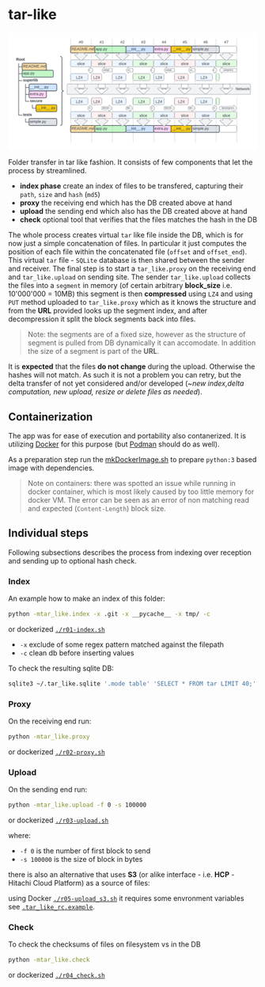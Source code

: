 # tar-like

![Tar Like Diagram](docs/imgs/tar-like.png)

Folder transfer in tar like fashion. It consists of few components that let the process by streamlined.

* __index phase__ create an index of files to be transfered, capturing their `path`, `size` and `hash` (`md5`)
* __proxy__ the receiving end which has the DB created above at hand
* __upload__ the sending end  which also has the DB created above at hand
* __check__ optional tool that verifies that the files matches the hash in the DB

The whole process creates virtual `tar` like file inside the DB, which is for now just a simple concatenation of files.
In particular it just computes the position of each file within the concatenated file (`offset` and `offset_end`).
This virtual `tar` file - `SQLite` database is then shared between the sender and receiver.
The final step is to start a `tar_like.proxy` on the receiving end and `tar_like.upload` on sending site.
The sender `tar_like.upload` collects the files into a `segment` in memory (of certain arbitrary __block_size__ i.e. 10'000'000 = 10MB)
this segment is then __compressed__ using `LZ4` and using `PUT` method uploaded to `tar_like.proxy` which as it knows the
structure and from the __URL__ provided looks up the segment index, and after decompression it split the block segments back into files.

> Note: the segments are of a fixed size, however as the structure of segment is pulled from DB dynamically it can accomodate. 
> In addition the size of a segment is part of the __URL__.

It is __expected__ that the files __do not change__ during the upload. Otherwise the hashes will not match. As such it is not a problem you can retry, but the delta transfer of not yet considered and/or developed (~_new index,delta computation, new upload, resize or delete files as needed_).

## Containerization

The app was for ease of execution and portability also contanerized. It is utilizing [Docker](https://www.docker.com/) for this purpose (but [Podman](https://podman.io/) should do as well).

As a preparation step run the [mkDockerImage.sh](mkDockerImage.sh) to prepare `python:3` based image with dependencies.

> Note on containers: there was spotted an issue while running in docker container, which is most likely caused by too little memory for docker VM. The error can be seen as an error of non matching read and expected (`Content-Length`) block size.
## Individual steps

Following subsections describes the process from indexing over reception and sending up to optional hash check.
### Index

An example how to make an index of this folder:

```bash
python -mtar_like.index -x .git -x __pycache__ -x tmp/ -c
```

or dockerized [`./r01-index.sh`](r01-index.sh)


* `-x` exclude of some regex pattern matched against the filepath
* `-c` clean db before inserting values

To check the resulting sqlite DB:

```bash
sqlite3 ~/.tar_like.sqlite '.mode table' 'SELECT * FROM tar LIMIT 40;'
```

### Proxy

On the receiving end run:

```bash
python -mtar_like.proxy
```

or dockerized [`./r02-proxy.sh`](r02-proxy.sh)

### Upload

On the sending end run:

```bash
python -mtar_like.upload -f 0 -s 100000
```

or dockerized [`./r03-upload.sh`](r03-upload.sh)

where:

* `-f 0` is the number of first block to send
* `-s 100000` is the size of block in bytes

there is also an alternative that uses __S3__ (or alike interface - i.e. __HCP__ - Hitachi Cloud Platform) as a source of files:

using Docker [`./r05-upload_s3.sh`](r05-upload_s3.sh) it requires some envronment variables see [`.tar_like_rc.example`](.tar_like_rc.example).


### Check

To check the checksums of files on filesystem vs in the DB

```bash
python -mtar_like.check
```

or dockerized [`./r04_check.sh`](r04_check.sh)
